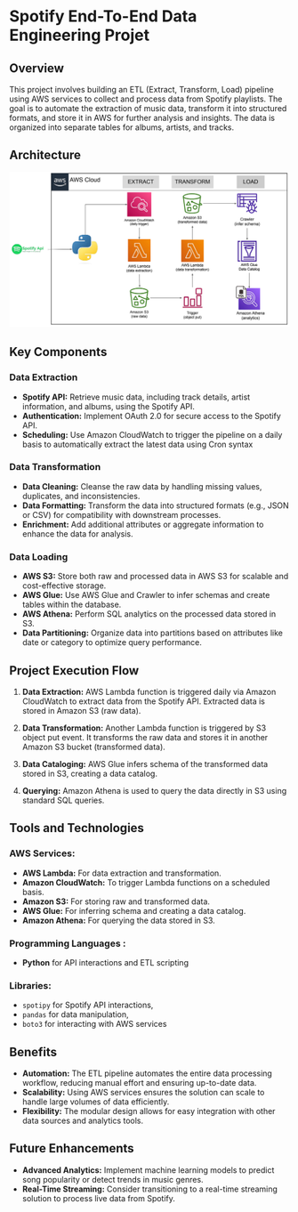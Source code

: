 # Spotify End-To-End Data Engineering Projet

## Overview
This project involves building an ETL (Extract, Transform, Load) pipeline using AWS services to collect and process data from Spotify playlists. The goal is to automate the extraction of music data, transform it into structured formats, and store it in AWS for further analysis and insights. The data is organized into separate tables for albums, artists, and tracks.

## Architecture
![Architecture Diagram](spotify_pipeline_architecture_dgrm.png)

## Key Components

### Data Extraction
- **Spotify API:** Retrieve music data, including track details, artist information, and albums, using the Spotify API.
- **Authentication:** Implement OAuth 2.0 for secure access to the Spotify API.
- **Scheduling:** Use Amazon CloudWatch to trigger the pipeline on a daily basis to automatically extract the latest data using Cron syntax
  
### Data Transformation
- **Data Cleaning:** Cleanse the raw data by handling missing values, duplicates, and inconsistencies.
- **Data Formatting:** Transform the data into structured formats (e.g., JSON or CSV) for compatibility with downstream processes.
- **Enrichment:** Add additional attributes or aggregate information to enhance the data for analysis.

### Data Loading
- **AWS S3:** Store both raw and processed data in AWS S3 for scalable and cost-effective storage.
- **AWS Glue:** Use AWS Glue and Crawler to infer schemas and create tables within the database.
- **AWS Athena:** Perform SQL analytics on the processed data stored in S3.
- **Data Partitioning:** Organize data into partitions based on attributes like date or category to optimize query performance.

## Project Execution Flow
1. **Data Extraction:** AWS Lambda function is triggered daily via Amazon CloudWatch to extract data from the Spotify API. Extracted data is stored in Amazon S3 (raw data).

2. **Data Transformation:** Another Lambda function is triggered by S3 object put event. It transforms the raw data and stores it in another Amazon S3 bucket (transformed data).

3. **Data Cataloging:** AWS Glue infers schema of the transformed data stored in S3, creating a data catalog.

4. **Querying:** Amazon Athena is used to query the data directly in S3 using standard SQL queries.


## Tools and Technologies

### AWS Services:
- **AWS Lambda:** For data extraction and transformation.
- **Amazon CloudWatch:** To trigger Lambda functions on a scheduled basis.
- **Amazon S3:** For storing raw and transformed data.
- **AWS Glue:** For inferring schema and creating a data catalog.
- **Amazon Athena:** For querying the data stored in S3.

### Programming Languages :
- **Python** for API interactions and ETL scripting

### Libraries:
- `spotipy` for Spotify API interactions, 
- `pandas` for data manipulation,
- `boto3` for interacting with AWS services

## Benefits
- **Automation:** The ETL pipeline automates the entire data processing workflow, reducing manual effort and ensuring up-to-date data.
- **Scalability:** Using AWS services ensures the solution can scale to handle large volumes of data efficiently.
- **Flexibility:** The modular design allows for easy integration with other data sources and analytics tools.

## Future Enhancements
- **Advanced Analytics:** Implement machine learning models to predict song popularity or detect trends in music genres.
- **Real-Time Streaming:** Consider transitioning to a real-time streaming solution to process live data from Spotify.
